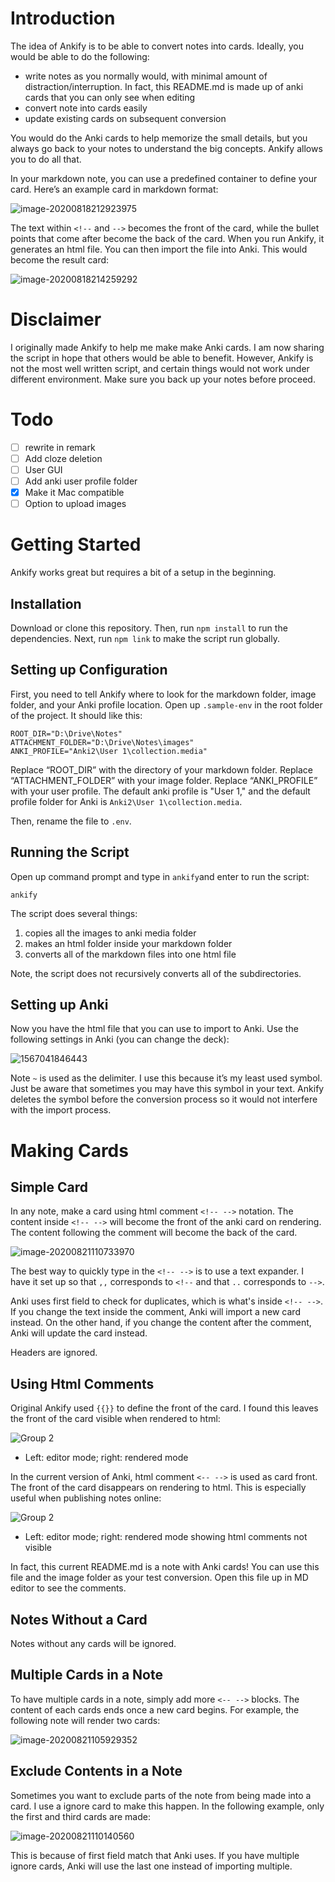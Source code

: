 # Introduction

<!-- Idea behind Ankify -->

The idea of Ankify is to be able to convert notes into cards. Ideally, you would be able to do the following:

- write notes as you normally would, with minimal amount of distraction/interruption. In fact, this README.md is made up of anki cards that you can only see when editing
- convert note into cards easily
- update existing cards on subsequent conversion

You would do the Anki cards to help memorize the small details, but you always go back to your notes to understand the big concepts. Ankify allows you to do all that.

<!-- quick introduction -->

In your markdown note, you can use a predefined container to define your card. Here’s an example card in markdown format:

![image-20200818212923975](images/image-20200818212923975.png)

The text within `<!--` and `-->` becomes the front of the card, while the bullet points that come after become the back of the card. When you run Ankify, it generates an html file. You can then import the file into Anki. This would become the result card:

![image-20200818214259292](images/image-20200818214259292.png)

# Disclaimer

I originally made Ankify to help me make make Anki cards. I am now sharing the script in hope that others would be able to benefit. However, Ankify is not the most well written script, and certain things would not work under different environment. Make sure you back up your notes before proceed.

# Todo

<!-- These are future todos -->

- [ ] rewrite in remark
- [ ] Add cloze deletion
- [ ] User GUI
- [ ] Add anki user profile folder
- [x] Make it Mac compatible
- [ ] Option to upload images

# Getting Started

<!-- ignore -->

Ankify works great but requires a bit of a setup in the beginning.

## Installation

<!-- how to install anki -->

Download or clone this repository. Then, run `npm install` to run the dependencies. Next, run `npm link` to make the script run globally.

## Setting up Configuration

<!-- how to configure anki -->

First, you need to tell Ankify where to look for the markdown folder, image folder, and your Anki profile location. Open up `.sample-env` in the root folder of the project. It should like this:

```
ROOT_DIR="D:\Drive\Notes"
ATTACHMENT_FOLDER="D:\Drive\Notes\images"
ANKI_PROFILE="Anki2\User 1\collection.media"
```

Replace “ROOT_DIR” with the directory of your markdown folder. Replace “ATTACHMENT_FOLDER” with your image folder. Replace “ANKI_PROFILE” with your user profile. The default anki profile is "User 1," and the default profile folder for Anki is `Anki2\User 1\collection.media`.

Then, rename the file to `.env`.

## Running the Script

 <!-- steps to run the script -->

Open up command prompt and type in `ankify`and enter to run the script:

```
ankify
```

The script does several things:

1. copies all the images to anki media folder
2. makes an html folder inside your markdown folder
3. converts all of the markdown files into one html file

Note, the script does not recursively converts all of the subdirectories.

## Setting up Anki

<!-- Anki setting -->

Now you have the html file that you can use to import to Anki. Use the following settings in Anki (you can change the deck):

![1567041846443](images/1567041846443.png)

Note `~` is used as the delimiter. I use this because it’s my least used symbol. Just be aware that sometimes you may have this symbol in your text. Ankify deletes the symbol before the conversion process so it would not interfere with the import process.

# Making Cards

## Simple Card

<!-- how to make a simple card -->

In any note, make a card using html comment `<!-- -->` notation. The content inside `<!-- -->` will become the front of the anki card on rendering. The content following the comment will become the back of the card.

![image-20200821110733970](images/image-20200821110733970.png)

The best way to quickly type in the `<!-- -->` is to use a text expander. I have it set up so that `,,` corresponds to `<!--` and that `..` corresponds to `-->`.

Anki uses first field to check for duplicates, which is what's inside `<!-- -->`. If you change the text inside the comment, Anki will import a new card instead. On the other hand, if you change the content after the comment, Anki will update the card instead.

Headers are ignored.

## Using Html Comments

<!-- why I season my html comment and not my card -->

Original Ankify used `{{}}` to define the front of the card. I found this leaves the front of the card visible when rendered to html:

![Group 2](images/Group-3.jpg)

- Left: editor mode; right: rendered mode

In the current version of Anki, html comment `<-- -->` is used as card front. The front of the card disappears on rendering to html. This is especially useful when publishing notes online:

![Group 2](images/Group-2.jpg)

- Left: editor mode; right: rendered mode showing html comments not visible

In fact, this current README.md is a note with Anki cards! You can use this file and the image folder as your test conversion. Open this file up in MD editor to see the comments.

## Notes Without a Card

<!-- ignore -->

Notes without any cards will be ignored.

## Multiple Cards in a Note

<!-- make multiple cards -->

To have multiple cards in a note, simply add more `<-- -->` blocks. The content of each cards ends once a new card begins. For example, the following note will render two cards:

![image-20200821105929352](images/image-20200821105929352.png)

## Exclude Contents in a Note

<!-- how to exclude contents -->

Sometimes you want to exclude parts of the note from being made into a card. I use a ignore card to make this happen. In the following example, only the first and third cards are made:

![image-20200821110140560](images/image-20200821110140560.png)

This is because of first field match that Anki uses. If you have multiple ignore cards, Anki will use the last one instead of importing multiple.

